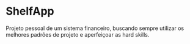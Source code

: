 # ShelfApp

Projeto pessoal de um sistema financeiro, buscando sempre utilizar os melhores padrões de projeto e aperfeiçoar as hard skills.
